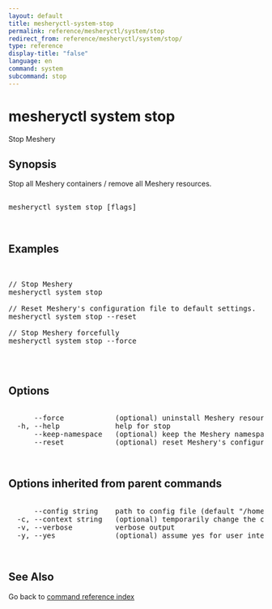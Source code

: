 ```yaml
---
layout: default
title: mesheryctl-system-stop
permalink: reference/mesheryctl/system/stop
redirect_from: reference/mesheryctl/system/stop/
type: reference
display-title: "false"
language: en
command: system
subcommand: stop
---
```


# mesheryctl system stop

Stop Meshery

## Synopsis

Stop all Meshery containers / remove all Meshery resources.

<pre class='codeblock-pre'>
<div class='codeblock'>
mesheryctl system stop [flags]

</div>
</pre> 

## Examples

<pre class='codeblock-pre'>
<div class='codeblock'>

// Stop Meshery
mesheryctl system stop

// Reset Meshery's configuration file to default settings.
mesheryctl system stop --reset

// Stop Meshery forcefully
mesheryctl system stop --force
	

</div>
</pre> 

## Options

<pre class='codeblock-pre'>
<div class='codeblock'>
      --force            (optional) uninstall Meshery resources forcefully
  -h, --help             help for stop
      --keep-namespace   (optional) keep the Meshery namespace during uninstallation
      --reset            (optional) reset Meshery's configuration file to default settings.

</div>
</pre>

## Options inherited from parent commands

<pre class='codeblock-pre'>
<div class='codeblock'>
      --config string    path to config file (default "/home/admin-pc/.meshery/config.yaml")
  -c, --context string   (optional) temporarily change the current context.
  -v, --verbose          verbose output
  -y, --yes              (optional) assume yes for user interactive prompts.

</div>
</pre>

## See Also

Go back to [command reference index](/reference/mesheryctl/) 
